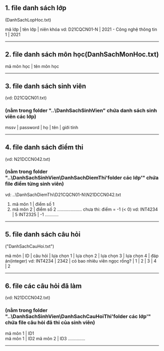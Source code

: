 ## 1. file danh sách lớp
(DanhSachLopHoc.txt)

mã lớp | tên lớp | niên khóa
vd: D21CQCN01-N | 2021 - Công nghệ thông tin 1 | 2021

---
## 2. file danh sách môn học(DanhSachMonHoc.txt)
mã môn học | tên môn học

---
## 3. file danh sách sinh viên
(vd: D21CQCN01.txt) 
### (nằm trong folder "..\DanhSachSinhVien\" chứa danh sách sinh viên các lớp)
mssv | password | họ | tên | giới tính

---
## 4. file danh sách điểm thi
(vd: N21DCCN042.txt)
### (nằm trong folder "..\DanhSachSinhVien\DanhSachDiemThi\'folder các lớp'\" chứa file điểm từng sinh viên)
vd: ..\DanhSachDiemThi\D21CQCN01-N\N21DCCN042.txt

1. mã môn 1 | điểm số 1
2. mã môn 2 | điểm số 2	
....................
chưa thi: điểm = -1 (< 0)
vd: 	INT4234 | 5
	INT2325 | -1
	...........
---
## 5. file danh sách câu hỏi
("DanhSachCauHoi.txt") 

mã môn | ID | câu hỏi | lựa chọn 1 | lựa chọn 2 | lựa chọn 3 | lựa chọn 4 | đáp án(integer)
vd: INT4234 | 2342 | có bao nhiêu viên ngọc rồng? | 1 | 2 | 3 | 4 | 2

---
## 6. file các câu hỏi đã làm
(vd: N21DCCN042.txt) 
### (nằm trong folder "..\DanhSachSinhVien\DanhSachCauHoiThi\'folder các lớp'\" chứa file câu hỏi đã thi của sinh viên)

mã môn 1 | ID1	
mã môn 1 | ID2
mã môn 2 | ID3
..............

---

